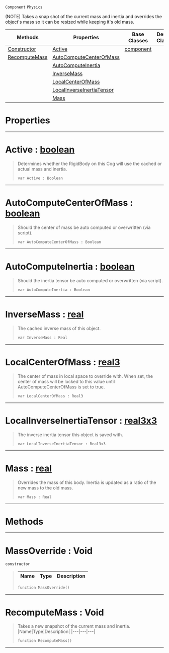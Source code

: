  `Component` `Physics`



(NOTE) Takes a snap shot of the current mass and inertia and overrides the object's mass so it can be resized while keeping it's old mass.

|Methods|Properties|Base Classes|Derived Classes|
|---|---|---|---|
|[ Constructor](massoverride.md#massoverride-void)|[ Active](massoverride.md#active-zilch-engine-docum)|[component](component.md)| |
|[ RecomputeMass](massoverride.md#recomputemass-void)|[ AutoComputeCenterOfMass](massoverride.md#autocomputecenterofmass)| | |
| |[ AutoComputeInertia](massoverride.md#autocomputeinertia-zero)| | |
| |[ InverseMass](massoverride.md#inversemass-zilch-engine)| | |
| |[ LocalCenterOfMass](massoverride.md#localcenterofmass-zilch-e)| | |
| |[ LocalInverseInertiaTensor](massoverride.md#localinverseinertiatenso)| | |
| |[ Mass](massoverride.md#mass-zilch-engine-documen)| | |


 #  Properties


---  
 #  Active : [boolean](../nada_base_types/boolean.md)

> Determines whether the RigidBody on this Cog will use the cached or actual mass and inertia.
> ```TS:Nada
> var Active : Boolean


---  
 #  AutoComputeCenterOfMass : [boolean](../nada_base_types/boolean.md)

> Should the center of mass be auto computed or overwritten (via script).
> ```TS:Nada
> var AutoComputeCenterOfMass : Boolean


---  
 #  AutoComputeInertia : [boolean](../nada_base_types/boolean.md)

> Should the inertia tensor be auto computed or overwritten (via script).
> ```TS:Nada
> var AutoComputeInertia : Boolean


---  
 #  InverseMass : [real](../nada_base_types/real.md)

> The cached inverse mass of this object.
> ```TS:Nada
> var InverseMass : Real


---  
 #  LocalCenterOfMass : [real3](../nada_base_types/real3.md)

> The center of mass in local space to override with. When set, the center of mass will be locked to this value until AutoComputeCenterOfMass is set to true.
> ```TS:Nada
> var LocalCenterOfMass : Real3


---  
 #  LocalInverseInertiaTensor : [real3x3](../nada_base_types/real3x3.md)

> The inverse inertia tensor this object is saved with.
> ```TS:Nada
> var LocalInverseInertiaTensor : Real3x3


---  
 #  Mass : [real](../nada_base_types/real.md)

> Overrides the mass of this body. Inertia is updated as a ratio of the new mass to the old mass.
> ```TS:Nada
> var Mass : Real


---  
 #  Methods


---  
 #  MassOverride : Void

 `constructor`

> 
> |Name|Type|Description|
> |---|---|---|
> ```TS:Nada
> function MassOverride()
> ``` 


---  
 #  RecomputeMass : Void

> Takes a new snapshot of the current mass and inertia.
> |Name|Type|Description|
> |---|---|---|
> ```TS:Nada
> function RecomputeMass()
> ``` 


---  
 

 